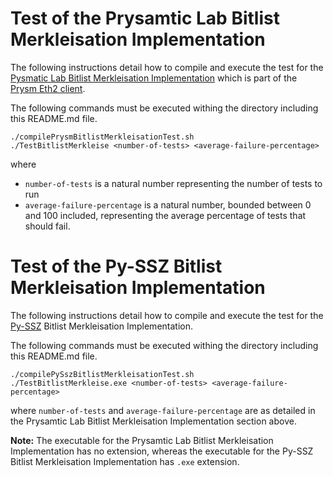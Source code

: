 # Test of the Prysamtic Lab Bitlist Merkleisation Implementation
The following instructions detail how to compile and execute the test for the [Pysmatic Lab Bitlist Merkleisation Implementation](https://github.com/prysmaticlabs/go-ssz/blob/master/types/bitlist.go) which is part of the [Prysm Eth2 client](https://github.com/prysmaticlabs/prysm).


The following commands must be executed withing the directory including this README.md file.
```
./compilePrysmBitlistMerkleisationTest.sh 
./TestBitlistMerkleise <number-of-tests> <average-failure-percentage>
```
where
- `number-of-tests` is a natural number representing the number of tests to run
- `average-failure-percentage` is a natural number, bounded between 0 and 100 included, representing the average percentage of tests that should fail.

# Test of the Py-SSZ Bitlist Merkleisation Implementation
The following instructions detail how to compile and execute the test for the [Py-SSZ](https://github.com/ethereum/py-ssz) Bitlist Merkleisation Implementation.


The following commands must be executed withing the directory including this README.md file.
```
./compilePySszBitlistMerkleisationTest.sh
./TestBitlistMerkleise.exe <number-of-tests> <average-failure-percentage>
```
where `number-of-tests` and `average-failure-percentage` are as detailed in the Prysamtic Lab Bitlist Merkleisation Implementation section above.

**Note:** The executable for the Prysamtic Lab Bitlist Merkleisation Implementation has no extension, whereas the executable for the Py-SSZ Bitlist Merkleisation Implementation has `.exe` extension.
